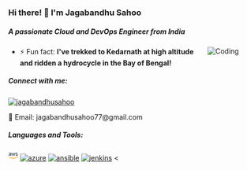 <h3 align="left">Hi there! 👋 I'm Jagabandhu Sahoo</h3>
<h5 align="left">A passionate Cloud and DevOps Engineer from India</h5>
<img align="right" alt="Coding" width="100" src="https://cdn.dribbble.com/users/1162077/screenshots/3848914/programmer.gif">

- ⚡ Fun fact: **I've trekked to Kedarnath at high altitude and ridden a hydrocycle in the Bay of Bengal!**

<h5 align="left">Connect with me:</h5>
<p align="left">
  <a href="https://www.linkedin.com/in/jagabandhu-sahoo-784386133" target="_blank"><img align="center" src="https://raw.githubusercontent.com/rahuldkjain/github-profile-readme-generator/master/src/images/icons/Social/linked-in-alt.svg" alt="jagabandhusahoo" height="15" width="20" /></a>
</p>
<p align="left">
  📧 Email: jagabandhusahoo77@gmail.com
</p>

<h5 align="left">Languages and Tools:</h5>
<p align="left">
  <a href="https://aws.amazon.com" target="_blank" rel="noreferrer"><img src="https://raw.githubusercontent.com/devicons/devicon/master/icons/amazonwebservices/amazonwebservices-original-wordmark.svg" alt="aws" width="20" height="20"/></a>
  <a href="https://azure.microsoft.com/en-in/" target="_blank" rel="noreferrer"><img src="https://www.vectorlogo.zone/logos/microsoft_azure/microsoft_azure-icon.svg" alt="azure" width="20" height="20"/></a>
  <a href="https://www.ansible.com/" target="_blank" rel="noreferrer"><img src="https://www.vectorlogo.zone/logos/ansible/ansible-icon.svg" alt="ansible" width="20" height="20"/></a>
  <a href="https://www.jenkins.io" target="_blank" rel="noreferrer"><img src="https://www.vectorlogo.zone/logos/jenkins/jenkins-icon.svg" alt="jenkins" width="20" height="20"/></a>
  <
